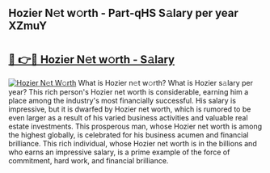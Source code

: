 ## Hozier N𝚎t w𝚘rth - Part-qHS S𝚊lary per year XZmuY

# <h2><a href="http://gc2ib9v.nevu.top/?p=Hozier">🔗 👉🔴 Hozier N𝚎t w𝚘rth - S𝚊lary</a></h2>

[![Hozier N𝚎t W𝚘rth](https://i.imgur.com/Oavwk0R.jpeg)](http://gc2ib9v.nevu.top/?p=Hozier)
What is Hozier n𝚎t w𝚘rth? What is Hozier s𝚊lary per year?
This rich person's Hozier net worth is considerable, earning him a place among the industry's most financially successful. His salary is impressive, but it is dwarfed by Hozier net worth, which is rumored to be even larger as a result of his varied business activities and valuable real estate investments. This prosperous man, whose Hozier net worth is among the highest globally, is celebrated for his business acumen and financial brilliance. This rich individual, whose Hozier net worth is in the billions and who earns an impressive salary, is a prime example of the force of commitment, hard work, and financial brilliance.
